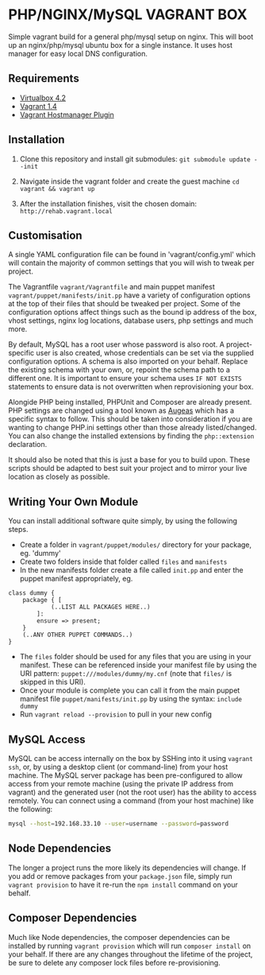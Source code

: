 PHP/NGINX/MySQL VAGRANT BOX
===========================

Simple vagrant build for a general php/mysql setup on nginx. This will boot up an nginx/php/mysql ubuntu box for a single instance. It uses host manager for easy local DNS configuration. 

Requirements
------------

- [Virtualbox 4.2](https://www.virtualbox.org)
- [Vagrant 1.4](http://www.vagrantup.com)
- [Vagrant Hostmanager Plugin](https://github.com/smdahlen/vagrant-hostmanager)

Installation
-------

1. Clone this repository and install git submodules:
`git submodule update --init`

2. Navigate inside the vagrant folder and create the guest machine
`cd vagrant && vagrant up`

3. After the installation finishes, visit the chosen domain:
`http://rehab.vagrant.local`

Customisation
------------

A single YAML configuration file can be found in 'vagrant/config.yml' which will contain the majority of common settings that you will wish to tweak per project.

The Vagrantfile `vagrant/Vagrantfile` and main puppet manifest `vagrant/puppet/manifests/init.pp` have a variety of configuration options at the top of their files that should be tweaked per project. Some of the configuration options affect things such as the bound ip address of the box, vhost settings, nginx log locations, database users, php settings and much more.

By default, MySQL has a root user whose password is also root. A project-specific user is also created, whose credentials can be set via the supplied configuration options. A schema is also imported on your behalf. Replace the existing schema with your own, or, repoint the schema path to a different one. It is important to ensure your schema uses `IF NOT EXISTS` statements to ensure data is not overwritten when reprovisioning your box.

Alongide PHP being installed, PHPUnit and Composer are already present. PHP settings are changed using a tool known as [Augeas](http://augeas.net/) which has a specific syntax to follow. This should be taken into consideration if you are wanting to change PHP.ini settings other than those already listed/changed. You can also change the installed extensions by finding the `php::extension` declaration.

It should also be noted that this is just a base for you to build upon. These scripts should be adapted to best suit your project and to mirror your live location as closely as possible.

Writing Your Own Module
-------

You can install additional software quite simply, by using the following steps.
- Create a folder in `vagrant/puppet/modules/` directory for your package, eg. 'dummy'
- Create two folders inside that folder called `files` and `manifests`
- In the new manifests folder create a file called `init.pp` and enter the puppet manifest appropriately, eg.

```
class dummy {
    package { [
            (..LIST ALL PACKAGES HERE..)
        ]:
        ensure => present;
    }
    (..ANY OTHER PUPPET COMMANDS..)
}
```
- The `files` folder should be used for any files that you are using in your manifest. These can be referenced inside your manifest file by using the URI pattern: `puppet:///modules/dummy/my.cnf` (note that `files/` is skipped in this URI).
- Once your module is complete you can call it from the main puppet manifest file `puppet/manifests/init.pp` by using the syntax: `include dummy`
- Run `vagrant reload --provision` to pull in your new config

MySQL Access
------------

MySQL can be access internally on the box by SSHing into it using `vagrant ssh`, or, by using a desktop client (or command-line) from your host machine. The MySQL server package has been pre-configured to allow access from your remote machine (using the private IP address from vagrant) and the generated user (not the root user) has the ability to access remotely. You can connect using a command (from your host machine) like the following:

``` bash
mysql --host=192.168.33.10 --user=username --password=password
```

Node Dependencies
------------

The longer a project runs the more likely its dependencies will change. If you add or remove packages from your `package.json` file, simply run `vagrant provision` to have it re-run the `npm install` command on your behalf.

Composer Dependencies
------------

Much like Node dependencies, the composer dependencies can be installed by running `vagrant provision` which will run `composer install` on your behalf. If there are any changes throughout the lifetime of the project, be sure to delete any composer lock files before re-provisioning.